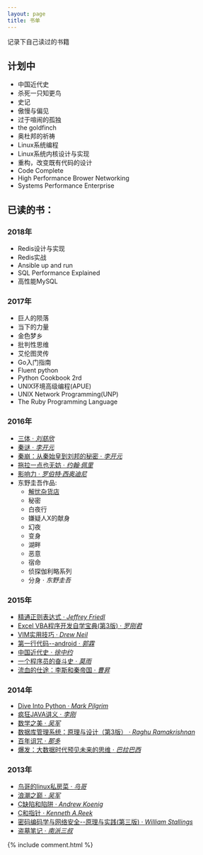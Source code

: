 ```yaml
---
layout: page
title: 书单
---
```


<p class="message">记录下自己读过的书籍</p>


## 计划中

- 中国近代史
- 杀死一只知更鸟
- 史记
- 傲慢与偏见
- 过于喧闹的孤独
- the goldfinch
- 奥杜邦的祈祷
- Linux系统编程
- Linux系统内核设计与实现
- 重构，改变既有代码的设计
- Code Complete
- High Performance Brower Networking
- Systems Performance Enterprise

## 已读的书：
### 2018年
- Redis设计与实现
- Redis实战
- Ansible up and run
- SQL Performance Explained
- 高性能MySQL

### 2017年
- 巨人的陨落
- 当下的力量
- 金色梦乡
- 批判性思维
- 艾伦图灵传
- Go入门指南
- Fluent python
- Python Cookbook 2rd
- UNIX环境高级编程(APUE)
- UNIX Network Programming(UNP)
- The Ruby Programming Language

### 2016年
- [三体 &middot; *刘慈欣*](https://book.douban.com/subject/6518605/)
- [秦谜 &middot; *李开元*](https://book.douban.com/subject/5393687/)
- [秦崩：从秦始皇到刘邦的秘密 &middot; *李开元*](https://book.douban.com/subject/26368070/)
- [拖拉一点也无妨 &middot; *约翰·佩里*](https://book.douban.com/subject/24839553/)
- [影响力 &middot; *罗伯特·西奥迪尼*](https://book.douban.com/subject/1786387/)
- 东野圭吾作品:
    - [解忧杂货店](https://book.douban.com/subject/25862578/)
    - 秘密
    - 白夜行
    - 嫌疑人X的献身
    - 幻夜
    - 变身
    - 湖畔
    - 恶意
    - 宿命
    - 侦探伽利略系列
    - 分身 &middot; *东野圭吾*

### 2015年
- [精通正则表达式 &middot; *Jeffrey Friedl*](https://book.douban.com/subject/2154713/)
- [Excel VBA程序开发自学宝典(第3版) &middot; *罗刚君*](https://book.douban.com/subject/6787104/)
- [VIM实用技巧 &middot; *Drew Neil*](https://book.douban.com/subject/25869486/)
- [第一行代码--android &middot; *郭霖*](https://book.douban.com/subject/25942191/)
- [中国近代史 &middot; *徐中约*](https://book.douban.com/subject/2376486/)
- [一个程序员的奋斗史 &middot; *莫雨*](https://book.douban.com/subject/24696924/)
- [流血的仕途：李斯和秦帝国 &middot; *曹昇*](https://book.douban.com/subject/2133254/)

### 2014年
- [Dive Into Python &middot; *Mark Pilgrim*](http://www.diveintopython.net/toc/index.html)
- [疯狂JAVA讲义 &middot; *李刚*](https://book.douban.com/subject/3246499/)
- [数学之美 &middot; *吴军*](https://book.douban.com/subject/10750155/)
- [数据库管理系统：原理与设计（第3版） &middot; *Raghu Ramakrishnan*](https://book.douban.com/subject/1155934/)
- [百年诅咒 &middot; *那多*](https://book.douban.com/subject/3044492/)
- [爆发：大数据时代预见未来的思维 &middot; *巴拉巴西*](https://book.douban.com/subject/10769712/)

### 2013年
- [鸟哥的linux私房菜 &middot; *鸟哥*](https://book.douban.com/subject/4889838/)
- [浪潮之巅 &middot; *吴军*](https://book.douban.com/subject/6709783/)
- [C缺陷和陷阱 &middot; *Andrew Koenig*](https://book.douban.com/subject/1102097/)
- [C和指针 &middot; *Kenneth A.Reek*](https://book.douban.com/subject/3012360/)
- [密码编码学与网络安全--原理与实践(第三版) &middot; *William Stallings*](https://book.douban.com/subject/1142306/)
- [盗墓笔记 &middot; *南派三叔*](https://book.douban.com/subject/6953273/)

{% include comment.html %}

